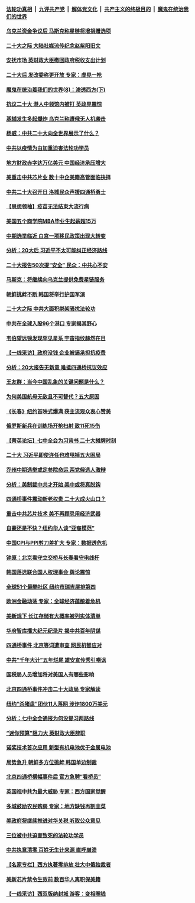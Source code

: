 ####  [法轮功真相](../../../../basic/blob/master/README.md?t=10180601) &nbsp;|&nbsp; [九评共产党](../../../../9ping.md/blob/master/README.md?t=10180601) &nbsp;|&nbsp; [解体党文化](../../../../jtdwh.md/blob/master/README.md?t=10180601)  &nbsp;|&nbsp; [共产主义的终极目的](../../../../gczydzjmd.md/blob/master/README.md?t=10180601) &nbsp;|&nbsp; [魔鬼在统治我们的世界](../../../../mgztzwmdsj.md/blob/master/README.md?t=10180601) 

#### [乌克兰资金争议后 马斯克称星链将增捐赠选项](../pages/nf4514/n13847359.md?t=10180601) 

#### [二十大之际 大陆社媒流传纪念赵紫阳旧文](../pages/nf4514/n13847033.md?t=10180601) 

#### [安抚市场 英财政大臣撤回政府税收支出计划](../pages/nf4514/n13847312.md?t=10180601) 

#### [二十大后 发改委称更开放 专家：虚晃一枪](../pages/nf4514/n13847367.md?t=10180601) 

#### [魔鬼在统治着我们的世界(8)：渗透西方(下)](../pages/nf4514/n10429603.md?t=10180601) 

#### [抗议二十大 港人中领馆内被打 英政界震惊](../pages/nf4514/n13847167.md?t=10180601) 

#### [基辅发生多起爆炸 乌克兰称遭俄无人机袭击](../pages/nf4514/n13846973.md?t=10180601) 

#### [杨威：中共二十大向全世界展示了什么？](../pages/nf4514/n13846948.md?t=10180601) 

#### [中共以疫情为由加重迫害法轮功学员](../pages/nf4514/n13845591.md?t=10180601) 

#### [地方财政赤字达万亿美元 中国经济承压增大](../pages/nf4514/n13846852.md?t=10180601) 

#### [美重击中共芯片业 数十中企美籍高管面临抉择](../pages/nf4514/n13846793.md?t=10180601) 

#### [中共二十大召开日 洛城民众声援四通桥勇士](../pages/nf4514/n13846810.md?t=10180601) 

#### [【思想领袖】疫苗无法结束大流行病](../pages/nf4514/n13828447.md?t=10180601) 

#### [美国五个商学院MBA毕业生起薪超15万](../pages/nf4514/n13844195.md?t=10180601) 

#### [中期选举临近 白宫一项移民政策出现大转变](../pages/nf4514/n13846731.md?t=10180601) 

#### [分析：20大后 习近平不太可能纠正经济路线](../pages/nf4514/n13845672.md?t=10180601) 

#### [二十大报告50次提“安全” 民众：中共心不安](../pages/nf4514/n13846613.md?t=10180601) 

#### [马斯克：将继续向乌克兰提供免费星链服务](../pages/nf4514/n13845582.md?t=10180601) 

#### [朝鲜挑衅不断 韩国将举行护国军演](../pages/nf4514/n13846442.md?t=10180601) 

#### [二十大之际 中共大面积绑架骚扰法轮功](../pages/nf4514/n13846381.md?t=10180601) 

#### [中共在全球入股96个港口 专家揭其野心](../pages/nf4514/n13846440.md?t=10180601) 

#### [韦伯望远镜发现罕见星系 宇宙指纹赫然在目](../pages/nf4514/n13846219.md?t=10180601) 

#### [【一线采访】政府没钱 企业被逼承担抗疫费](../pages/nf4514/n13845946.md?t=10180601) 

#### [分析：20大报告无新意 难抵四通桥抗议效应](../pages/nf4514/n13846571.md?t=10180601) 

#### [王友群：当今中国乱象的关键问题是什么？](../pages/nf4514/n13846313.md?t=10180601) 

#### [为何美国航母无敌且不可替代？五大原因](../pages/nf4514/n13845124.md?t=10180601) 

#### [《长春》纽约首映式爆满 获主流观众衷心赞美](../pages/nf4514/n13846322.md?t=10180601) 

#### [俄罗斯新兵在训练场开枪扫射 致11死15伤](../pages/nf4514/n13846303.md?t=10180601) 

#### [【菁英论坛】七中全会为习背书 二十大摊牌时刻](../pages/nf4514/n13846297.md?t=10180601) 

#### [二十大 习近平即使连任也难甩掉五大困局](../pages/nf4514/n13846189.md?t=10180601) 

#### [乔州中期选举或定参院命运 两党候选人激辩](../pages/nf4514/n13846173.md?t=10180601) 

#### [分析：美制裁中共才开始 美中或将真脱钩](../pages/nf4514/n13845305.md?t=10180601) 

#### [四通桥事件震动新老权贵 二十大成火山口？](../pages/nf4514/n13846024.md?t=10180601) 

#### [重击中共芯片技术 美不再顾忌用经济武器](../pages/nf4514/n13845753.md?t=10180601) 

#### [自豪还是不快？纽约华人谈“亚裔模范”](../pages/nf4514/n13845812.md?t=10180601) 

#### [中国CPI与PPI剪刀差扩大 专家：数据透危机](../pages/nf4514/n13845986.md?t=10180601) 

#### [钟原：北京看守立交桥与长春看守电线杆](../pages/nf4514/n13845913.md?t=10180601) 

#### [韩国落选联合国人权理事会 舆论震惊](../pages/nf4514/n13845875.md?t=10180601) 

#### [全球51个最酷社区 纽约市瑞吉屋排第四](../pages/nf4514/n13845770.md?t=10180601) 

#### [欧洲金融动荡 专家：全球经济蕴酿着危机](../pages/nf4514/n13845755.md?t=10180601) 

#### [美新规下 长江存储有大概率被列实体清单](../pages/nf4514/n13845665.md?t=10180601) 

#### [华府智库播大纪元纪录片 揭中共百年阴谋](../pages/nf4514/n13845707.md?t=10180601) 

#### [四通桥事件 北京等词遭审查 网民机智应对](../pages/nf4514/n13845578.md?t=10180601) 

#### [中共“千年大计”五年烂尾 雄安宣传秀引嘲讽](../pages/nf4514/n13845158.md?t=10180601) 

#### [国税局人员增加将对美国人有哪些影响](../pages/nf4514/n13845392.md?t=10180601) 

#### [北京四通桥事件冲击二十大政局 专家解读](../pages/nf4514/n13845256.md?t=10180601) 

#### [纽约“杀猪盘”团伙11人落网 涉诈1800万美元](../pages/nf4514/n13845122.md?t=10180601) 

#### [分析：七中全会通报为何没提习两路线](../pages/nf4514/n13844995.md?t=10180601) 

#### [“迷你预算”阻力大 英财政大臣辞职](../pages/nf4514/n13845380.md?t=10180601) 

#### [诺奖技术首次应用 新型有机电池优于金属电池](../pages/nf4514/n13845219.md?t=10180601) 

#### [局势急升 朝鲜多方位挑衅 韩国单边制裁](../pages/nf4514/n13845341.md?t=10180601) 

#### [北京四通桥横幅事件后 官方急聘“看桥员”](../pages/nf4514/n13845237.md?t=10180601) 

#### [英国视中共为最大威胁 专家：西方国家觉醒](../pages/nf4514/n13845017.md?t=10180601) 

#### [多城鼓励农民购房 专家：地方缺钱再割韭菜](../pages/nf4514/n13844904.md?t=10180601) 

#### [美政府将继续推进对华关税 听取公众意见](../pages/nf4514/n13844942.md?t=10180601) 

#### [三位被中共迫害致死的法轮功学员](../pages/nf4514/n13843974.md?t=10180601) 

#### [中共执意清零 百姓无生计来源 直呼崩溃](../pages/nf4514/n13844738.md?t=10180601) 

#### [【名家专栏】西方执著零排放 壮大中俄独裁者](../pages/nf4514/n13844798.md?t=10180601) 

#### [美新芯片禁令生效前 数百华人离职保美籍](../pages/nf4514/n13844644.md?t=10180601) 

#### [【一线采访】西双版纳封城 游客：变相圈钱](../pages/nf4514/n13844525.md?t=10180601) 

